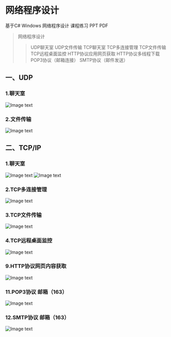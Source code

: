# 网络程序设计
基于C# Windows 网络程序设计 课程练习 PPT PDF 

>网络程序设计
>>UDP聊天室
>>UDP文件传输
>>TCP聊天室
>>TCP多连接管理
>>TCP文件传输
>>TCP远程桌面监控
>>HTTP协议应用网页获取
>>HTTP协议多线程下载
>>POP3协议（邮箱连接）
>>SMTP协议（邮件发送）

## 一、UDP<br>
### 1.聊天室
![Image text](https://github.com/122537067/WindowNetwork/blob/master/Windows%E7%BD%91%E7%BB%9C%E8%AE%BE%E8%AE%A1/1.%E8%81%8A%E5%A4%A9%E5%AE%A4/example.png)
### 2.文件传输
![Image text](https://github.com/122537067/WindowNetwork/blob/master/Windows%E7%BD%91%E7%BB%9C%E8%AE%BE%E8%AE%A1/2.UDP%E6%96%87%E4%BB%B6%E4%BC%A0%E8%BE%93/2.png)

## 二、TCP/IP
### 1.聊天室
![Image text](https://github.com/122537067/WindowNetwork/blob/master/Windows%E7%BD%91%E7%BB%9C%E8%AE%BE%E8%AE%A1/3.TCP%E8%81%8A%E5%A4%A9%E5%AE%A4/1.jpg)
![Image text](https://github.com/122537067/WindowNetwork/blob/master/Windows%E7%BD%91%E7%BB%9C%E8%AE%BE%E8%AE%A1/3.TCP%E8%81%8A%E5%A4%A9%E5%AE%A4/2.jpg
)
<br>
### 2.TCP多连接管理
![Image text](https://github.com/122537067/WindowNetwork/blob/master/Windows%E7%BD%91%E7%BB%9C%E8%AE%BE%E8%AE%A1/4.TCP%E5%A4%9A%E8%BF%9E%E6%8E%A5%E7%AE%A1%E7%90%86/1.PNG)

### 3.TCP文件传输
![Image text](https://github.com/122537067/WindowNetwork/blob/master/Windows%E7%BD%91%E7%BB%9C%E8%AE%BE%E8%AE%A1/5.TCP%E6%96%87%E4%BB%B6%E4%BC%A0%E8%BE%93/transfer.png)

### 4.TCP远程桌面监控
![Image text](https://github.com/122537067/WindowNetwork/blob/master/Windows%E7%BD%91%E7%BB%9C%E8%AE%BE%E8%AE%A1/6.TCP%E8%BF%9C%E7%A8%8B%E6%A1%8C%E9%9D%A2/%E6%8D%95%E8%8E%B7TCP%E8%BF%9C%E7%A8%8B%E8%BF%9E%E6%8E%A5.PNG)

### 9.HTTP协议网页内容获取
![Image text](https://github.com/122537067/WindowNetwork/blob/master/Windows%E7%BD%91%E7%BB%9C%E8%AE%BE%E8%AE%A1/9.HTTP%E5%8D%8F%E8%AE%AE%E5%BA%94%E7%94%A8%E7%BD%91%E9%A1%B5%E8%8E%B7%E5%8F%96/09.png)

### 11.POP3协议 邮箱（163）
![Image text](https://github.com/122537067/WindowNetwork/blob/master/Windows%E7%BD%91%E7%BB%9C%E8%AE%BE%E8%AE%A1/11.POP3/POP3.png)

### 12.SMTP协议 邮箱（163）
![Image text](https://github.com/122537067/WindowNetwork/blob/master/Windows%E7%BD%91%E7%BB%9C%E8%AE%BE%E8%AE%A1/12.SMTP%E5%8D%8F%E8%AE%AE/STMP.png)
